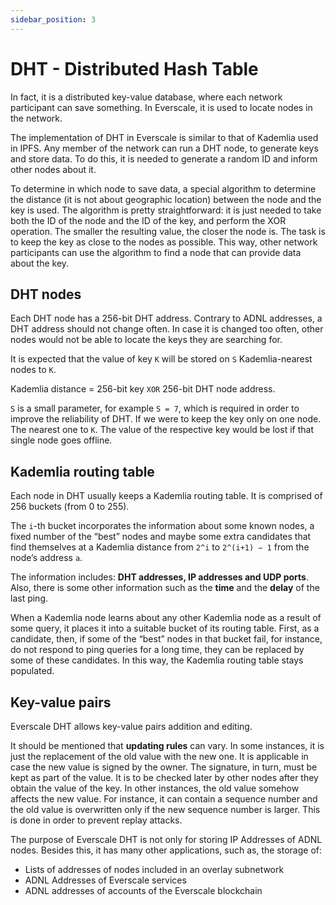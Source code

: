 ```yaml
---
sidebar_position: 3
---
```


# DHT - Distributed Hash Table

In fact, it is a distributed key-value database, where each network participant can save something. In Everscale, it is used to locate nodes in the network. 

The implementation of DHT in Everscale is similar to that of Kademlia used in IPFS. Any member of the network can run a DHT node, to generate keys and store data. To do this, it is needed to generate a random ID and inform other nodes about it.

To determine in which node to save data, a special algorithm to determine the distance (it is not about geographic location) between the node and the key is used. The algorithm is pretty straightforward: it is just needed to take both the ID of the node and the ID of the key, and perform the XOR operation. The smaller the resulting value, the closer the node is. The task is to keep the key as close to the nodes as possible. This way, other network participants can use the algorithm to find a node that can provide data about the key.

## DHT nodes

Each DHT node has a 256-bit DHT address. Contrary to ADNL addresses, a DHT address should not change often. In case it is changed too often, other nodes would not be able to locate the keys they are searching for. 

It is expected that the value of key `K` will be stored on `S` Kademlia-nearest nodes to `K`.

Kademlia distance = 256-bit key `XOR` 256-bit DHT node address. 

`S` is a small parameter, for example `S = 7`, which is required in order to improve the reliability of DHT. If we were to keep the key only on one node. The nearest one to `K`. The value of the respective key would be lost if that single node goes offline.

## Kademlia routing table​

Each node in DHT usually keeps a Kademlia routing table. It is comprised of 256 buckets (from 0 to 255). 

The `i`-th bucket incorporates the information about some known nodes, a fixed number of the “best” nodes and maybe some extra candidates that find themselves at a Kademlia distance from `2^i` to `2^(i+1) − 1` from the node’s address `a`.

The information includes: **DHT addresses, IP addresses and UDP ports**. Also, there is some other information such as the **time** and the **delay** of the last ping.

When a Kademlia node learns about any other Kademlia node as a result of some query, it places it into a suitable bucket of its routing table. First, as a candidate, then, if some of the “best” nodes in that bucket fail, for instance, do not respond to ping queries for a long time, they can be replaced by some of these candidates. In this way, the Kademlia routing table stays populated.

## Key-value pairs​

Everscale DHT allows key-value pairs addition and editing.

It should be mentioned that **updating rules** can vary. In some instances, it is just the replacement of the old value with the new one. It is applicable in case the new value is signed by the owner. The signature, in turn, must be kept as part of the value. It is to be checked later by other nodes after they obtain the value of the key. In other instances, the old value somehow affects the new value. For instance, it can contain a sequence number and the old value is overwritten only if the new sequence number is larger. This is done in order to prevent replay attacks.

The purpose of Everscale DHT is not only for storing IP Addresses of ADNL nodes. Besides this, it has many other applications, such as, the storage of: 

- Lists of addresses of nodes included in an overlay subnetwork
- ADNL Addresses of Everscale services 
- ADNL addresses of accounts of the Everscale blockchain